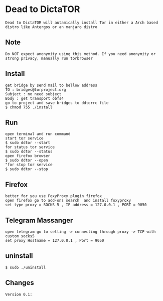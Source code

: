 # Dead to DictaTOR
    Dead to DictaTOR will autamically install Tor in either a Arch based distro like Antergos or an manjaro distro
## Note
    Do NOT expect anonymity using this method. If you need anonymity or strong privacy, manually run torbrowser
## Install
    get bridge by send mail to bellow address
    TO : bridges@torproject.org
    Subject : no need subject
    Body : get transport obfs4
    go to project and save bridges to ddtorrc file
    $ chmod 755 ./install 
## Run
    open terminal and run command
    start tor service
    $ sudo ddtor --start
    for status tor service
    $ sudo ddtor --status
    open firefox browser
    $ sudo ddtor --open
    "for stop tor service
    $ sudo ddtor --stop
## Firefox
    better for you use FoxyProxy plugin firefox
    open firefox go to add-ons search  and install foxyproxy 
    set type proxy = SOCKS 5 , IP address = 127.0.0.1 , PORT = 9050
## Telegram Massanger
    open telegram go to setting -> connecting through proxy -> TCP with custom socks5 
    set proxy Hostname = 127.0.0.1 , Port = 9050 
## uninstall
    $ sudo ./uninstall
## Changes
    Version 0.1:


